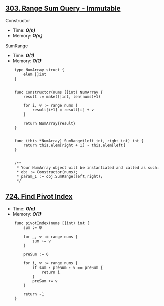 ## [303. Range Sum Query - Immutable](https://leetcode.com/problems/range-sum-query-immutable/)

Constructor
- Time: ***O(n)***
- Memory: ***O(n)***

SumRange
- Time: ***O(1)***
- Memory: ***O(1)***

```golang
    type NumArray struct {
        elem []int
    }
    
    
    func Constructor(nums []int) NumArray {
        result := make([]int, len(nums)+1)
    
        for i, v := range nums {
            result[i+1] = result[i] + v
        }
    
        return NumArray{result}
    }
    
    
    func (this *NumArray) SumRange(left int, right int) int {
        return this.elem[right + 1] - this.elem[left]
    }
    
    
    /**
     * Your NumArray object will be instantiated and called as such:
     * obj := Constructor(nums);
     * param_1 := obj.SumRange(left,right);
     */
```



## [724. Find Pivot Index](https://leetcode.com/problems/find-pivot-index/description/)

- Time: ***O(n)***
- Memory: ***O(1)***

```golang
    func pivotIndex(nums []int) int {
        sum := 0
        
        for _, v := range nums {
            sum += v
        }
    
        preSum := 0
    
        for i, v := range nums {
            if sum - preSum - v == preSum {
                return i
            }
            preSum += v
        }
    
        return -1
    }
```
